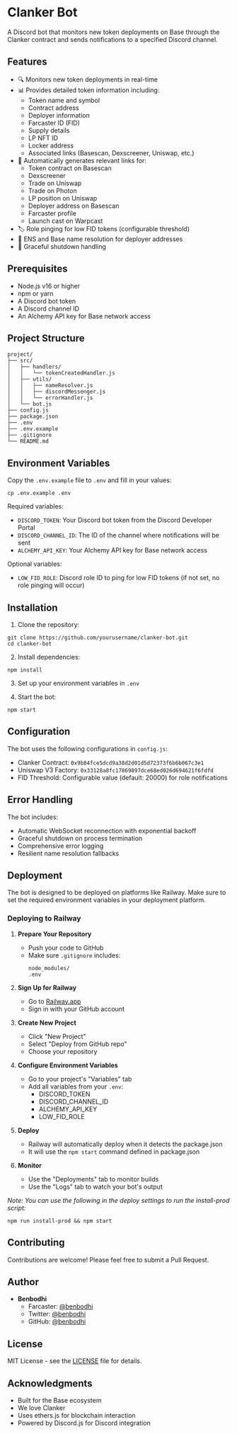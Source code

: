 # Clanker Bot

A Discord bot that monitors new token deployments on Base through the Clanker contract and sends notifications to a specified Discord channel.

## Features

- 🔍 Monitors new token deployments in real-time
- 📊 Provides detailed token information including:
  - Token name and symbol
  - Contract address
  - Deployer information
  - Farcaster ID (FID)
  - Supply details
  - LP NFT ID
  - Locker address
  - Associated links (Basescan, Dexscreener, Uniswap, etc.)
- 🔗 Automatically generates relevant links for:
  - Token contract on Basescan
  - Dexscreener
  - Trade on Uniswap
  - Trade on Photon
  - LP position on Uniswap
  - Deployer address on Basescan
  - Farcaster profile
  - Launch cast on Warpcast
- 🏷️ Role pinging for low FID tokens (configurable threshold)
- 👤 ENS and Base name resolution for deployer addresses
- 🛑 Graceful shutdown handling

## Prerequisites

- Node.js v16 or higher
- npm or yarn
- A Discord bot token
- A Discord channel ID
- An Alchemy API key for Base network access

## Project Structure

```
project/
├── src/
│   ├── handlers/
│   │   └── tokenCreatedHandler.js
│   ├── utils/
│   │   ├── nameResolver.js
│   │   ├── discordMessenger.js
│   │   └── errorHandler.js
│   └── bot.js
├── config.js
├── package.json
├── .env
├── .env.example
├── .gitignore
└── README.md
```

## Environment Variables

Copy the `.env.example` file to `.env` and fill in your values:

```
cp .env.example .env
```

Required variables:
- `DISCORD_TOKEN`: Your Discord bot token from the Discord Developer Portal
- `DISCORD_CHANNEL_ID`: The ID of the channel where notifications will be sent
- `ALCHEMY_API_KEY`: Your Alchemy API key for Base network access

Optional variables:
- `LOW_FID_ROLE`: Discord role ID to ping for low FID tokens (if not set, no role pinging will occur)

## Installation

1. Clone the repository:
```
git clone https://github.com/yourusername/clanker-bot.git
cd clanker-bot
```

2. Install dependencies:
```
npm install
```

3. Set up your environment variables in `.env`

4. Start the bot:
```
npm start
```

## Configuration

The bot uses the following configurations in `config.js`:
- Clanker Contract: `0x9b84fce5dcd9a38d2d01d5d72373f6b6b067c3e1`
- Uniswap V3 Factory: `0x33128a8fc17869897dce68ed026d694621f6fdfd`
- FID Threshold: Configurable value (default: 20000) for role notifications

## Error Handling

The bot includes:
- Automatic WebSocket reconnection with exponential backoff
- Graceful shutdown on process termination
- Comprehensive error logging
- Resilient name resolution fallbacks

## Deployment

The bot is designed to be deployed on platforms like Railway. Make sure to set the required environment variables in your deployment platform.

### Deploying to Railway

1. **Prepare Your Repository**
   - Push your code to GitHub
   - Make sure `.gitignore` includes:
     ```
     node_modules/
     .env
     ```

2. **Sign Up for Railway**
   - Go to [Railway.app](https://railway.app/)
   - Sign in with your GitHub account

3. **Create New Project**
   - Click "New Project"
   - Select "Deploy from GitHub repo"
   - Choose your repository

4. **Configure Environment Variables**
   - Go to your project's "Variables" tab
   - Add all variables from your `.env`:
     - DISCORD_TOKEN
     - DISCORD_CHANNEL_ID
     - ALCHEMY_API_KEY
     - LOW_FID_ROLE

5. **Deploy**
   - Railway will automatically deploy when it detects the package.json
   - It will use the `npm start` command defined in package.json

6. **Monitor**
   - Use the "Deployments" tab to monitor builds
   - Use the "Logs" tab to watch your bot's output

*Note: You can use the following in the deploy settings to run the install-prod script:*
```
npm run install-prod && npm start
```

## Contributing

Contributions are welcome! Please feel free to submit a Pull Request.

## Author

- **Benbodhi**
  - Farcaster: [@benbodhi](https://warpcast.com/benbodhi)
  - Twitter: [@benbodhi](https://twitter.com/benbodhi)
  - GitHub: [@benbodhi](https://github.com/benbodhi)

## License

MIT License - see the [LICENSE](LICENSE) file for details.

## Acknowledgments

- Built for the Base ecosystem
- We love Clanker
- Uses ethers.js for blockchain interaction
- Powered by Discord.js for Discord integration